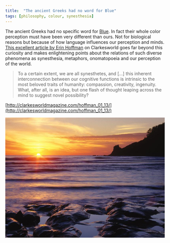 ```yaml
---
title:  "The ancient Greeks had no word for Blue"
tags: [philosophy, colour, synesthesia]
---
```


The ancient Greeks had no specific word for [Blue](http://en.wikipedia.org/wiki/Blue#In_the_ancient_world).
In fact their whole color perception must have been very different than ours. Not for biological reasons but because of how language influences our perception and minds. [This excellent article by Erin Hoffman](http://clarkesworldmagazine.com/hoffman_01_13/) on Clarkesworld goes far beyond this curiosity and makes enlightening points about the relations of such diverse phenomena as synesthesia, metaphors, onomatopoeia and our perception of the world.

> To a certain extent, we are all synesthetes, and [...] this inherent interconnection between our cognitive functions is intrinsic to the most beloved traits of humanity: compassion, creativity, ingenuity. What, after all, is an idea, but one flash of thought leaping across the mind to suggest novel possibility?

[http://clarkesworldmagazine.com/hoffman_01_13/](http://clarkesworldmagazine.com/hoffman_01_13/)

![Wine Dark Sea](/img/wine-dark-sea.jpg)

